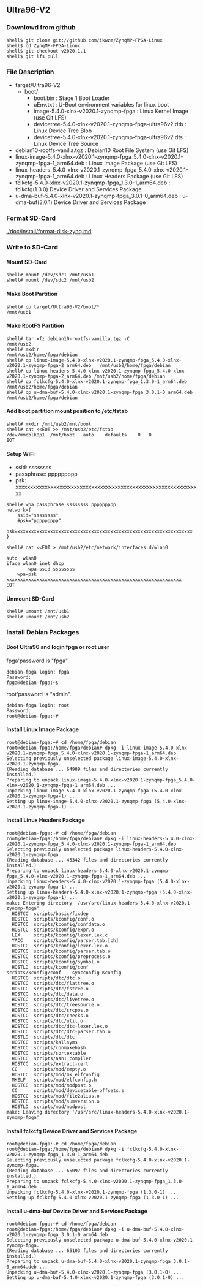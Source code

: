 ## Ultra96-V2

### Downlowd from github

```console
shell$ git clone git://github.com/ikwzm/ZynqMP-FPGA-Linux
shell$ cd ZynqMP-FPGA-Linux
shell$ git checkout v2020.1.1
shell$ git lfs pull
```

### File Description

 * target/Ultra96-V2
   + boot/
     - boot.bin                                                    : Stage 1 Boot Loader
     - uEnv.txt                                                    : U-Boot environment variables for linux boot
     - image-5.4.0-xlnx-v2020.1-zynqmp-fpga                        : Linux Kernel Image       (use Git LFS)
     - devicetree-5.4.0-xlnx-v2020.1-zynqmp-fpga-ultra96v2.dtb     : Linux Device Tree Blob   
     - devicetree-5.4.0-xlnx-v2020.1-zynqmp-fpga-ultra96v2.dts     : Linux Device Tree Source
 * debian10-rootfs-vanilla.tgz                                     : Debian10 Root File System (use Git LFS)
 * linux-image-5.4.0-xlnx-v2020.1-zynqmp-fpga_5.4.0-xlnx-v2020.1-zynqmp-fpga-1_arm64.deb   : Linux Image Package      (use Git LFS)
 * linux-headers-5.4.0-xlnx-v2020.1-zynqmp-fpga_5.4.0-xlnx-v2020.1-zynqmp-fpga-1_arm64.deb : Linux Headers Package    (use Git LFS)
 * fclkcfg-5.4.0-xlnx-v2020.1-zynqmp-fpga_1.3.0-1_arm64.deb        : fclkcfg(1.3.0) Device Driver and Services Package
 * u-dma-buf-5.4.0-xlnx-v2020.1-zynqmp-fpga_3.0.1-0_arm64.deb      : u-dma-buf(3.0.1) Device Driver and Services Package
 
### Format SD-Card

[./doc/install/format-disk-zynq.md](format-disk-zynq.md)

### Write to SD-Card

#### Mount SD-Card

```console
shell# mount /dev/sdc1 /mnt/usb1
shell# mount /dev/sdc2 /mnt/usb2
```
#### Make Boot Partition

```console
shell# cp target/Ultra96-V2/boot/*                                        /mnt/usb1
```

#### Make RootFS Partition

```console
shell# tar xfz debian10-rootfs-vanilla.tgz -C                             /mnt/usb2
shell# mkdir                                                              /mnt/usb2/home/fpga/debian
shell# cp linux-image-5.4.0-xlnx-v2020.1-zynqmp-fpga_5.4.0-xlnx-v2020.1-zynqmp-fpga-2_arm64.deb   /mnt/usb2/home/fpga/debian
shell# cp linux-headers-5.4.0-xlnx-v2020.1-zynqmp-fpga_5.4.0-xlnx-v2020.1-zynqmp-fpga-2_arm64.deb /mnt/usb2/home/fpga/debian
shell# cp fclkcfg-5.4.0-xlnx-v2020.1-zynqmp-fpga_1.3.0-1_arm64.deb       /mnt/usb2/home/fpga/debian
shell# cp u-dma-buf-5.4.0-xlnx-v2020.1-zynqmp-fpga_3.0.1-0_arm64.deb     /mnt/usb2/home/fpga/debian
```

#### Add boot partition mount position to /etc/fstab

```console
shell# mkdir /mnt/usb2/mnt/boot
shell# cat <<EOT >> /mnt/usb2/etc/fstab
/dev/mmcblk0p1	/mnt/boot	auto	defaults	0	0
EOT
```

#### Setup WiFi

  * ssid: ssssssss
  * passphrase: ppppppppp
  * psk: xxxxxxxxxxxxxxxxxxxxxxxxxxxxxxxxxxxxxxxxxxxxxxxxxxxxxxxxxxxxxxxx

```console
shell# wpa_passphrase ssssssss ppppppppp
network={
	ssid="ssssssss"
	#psk="ppppppppp"
	psk=xxxxxxxxxxxxxxxxxxxxxxxxxxxxxxxxxxxxxxxxxxxxxxxxxxxxxxxxxxxxxxxx
}
```

```console
shell# cat <<EOT > /mnt/usb2/etc/network/interfaces.d/wlan0

auto  wlan0
iface wlan0 inet dhcp
        wpa-ssid ssssssss
	wpa-psk  xxxxxxxxxxxxxxxxxxxxxxxxxxxxxxxxxxxxxxxxxxxxxxxxxxxxxxxxxxxxxxxx
EOT
```

#### Unmount SD-Card

```console
shell# umount /mnt/usb1
shell# umount /mnt/usb2
```

### Install Debian Packages

#### Boot Ultra96 and login fpga or root user

fpga'password is "fpga".

```console
debian-fpga login: fpga
Password:
fpga@debian-fpga:~$
```

root'password is "admin".

```console
debian-fpga login: root
Password:
root@debian-fpga:~#
```

#### Install Linux Image Package

```console
root@debian-fpga:~# cd /home/fpga/debian
root@debian-fpga:/home/fpga/debian# dpkg -i linux-image-5.4.0-xlnx-v2020.1-zynqmp-fpga_5.4.0-xlnx-v2020.1-zynqmp-fpga-1_arm64.deb
Selecting previously unselected package linux-image-5.4.0-xlnx-v2020.1-zynqmp-fpga.
(Reading database ... 64989 files and directories currently installed.)
Preparing to unpack linux-image-5.4.0-xlnx-v2020.1-zynqmp-fpga_5.4.0-xlnx-v2020.1-zynqmp-fpga-1_arm64.deb ...
Unpacking linux-image-5.4.0-xlnx-v2020.1-zynqmp-fpga (5.4.0-xlnx-v2020.1-zynqmp-fpga-1) ...
Setting up linux-image-5.4.0-xlnx-v2020.1-zynqmp-fpga (5.4.0-xlnx-v2020.1-zynqmp-fpga-1) ...
```

#### Install Linux Headers Package

```console
root@debian-fpga:~# cd /home/fpga/debian
root@debian-fpga:/home/fpga/debian# dpkg -i linux-headers-5.4.0-xlnx-v2020.1-zynqmp-fpga_5.4.0-xlnx-v2020.1-zynqmp-fpga-1_arm64.deb
Selecting previously unselected package linux-headers-5.4.0-xlnx-v2020.1-zynqmp-fpga.
(Reading database ... 45342 files and directories currently installed.)
Preparing to unpack linux-headers-5.4.0-xlnx-v2020.1-zynqmp-fpga_5.4.0-xlnx-v2020.1-zynqmp-fpga-1_arm64.deb ...
Unpacking linux-headers-5.4.0-xlnx-v2020.1-zynqmp-fpga (5.4.0-xlnx-v2020.1-zynqmp-fpga-1) ...
Setting up linux-headers-5.4.0-xlnx-v2020.1-zynqmp-fpga (5.4.0-xlnx-v2020.1-zynqmp-fpga-1) ...
make: Entering directory '/usr/src/linux-headers-5.4.0-xlnx-v2020.1-zynqmp-fpga'
  HOSTCC  scripts/basic/fixdep
  HOSTCC  scripts/kconfig/conf.o
  HOSTCC  scripts/kconfig/confdata.o
  HOSTCC  scripts/kconfig/expr.o
  LEX     scripts/kconfig/lexer.lex.c
  YACC    scripts/kconfig/parser.tab.[ch]
  HOSTCC  scripts/kconfig/lexer.lex.o
  HOSTCC  scripts/kconfig/parser.tab.o
  HOSTCC  scripts/kconfig/preprocess.o
  HOSTCC  scripts/kconfig/symbol.o
  HOSTLD  scripts/kconfig/conf
scripts/kconfig/conf  --syncconfig Kconfig
  HOSTCC  scripts/dtc/dtc.o
  HOSTCC  scripts/dtc/flattree.o
  HOSTCC  scripts/dtc/fstree.o
  HOSTCC  scripts/dtc/data.o
  HOSTCC  scripts/dtc/livetree.o
  HOSTCC  scripts/dtc/treesource.o
  HOSTCC  scripts/dtc/srcpos.o
  HOSTCC  scripts/dtc/checks.o
  HOSTCC  scripts/dtc/util.o
  HOSTCC  scripts/dtc/dtc-lexer.lex.o
  HOSTCC  scripts/dtc/dtc-parser.tab.o
  HOSTLD  scripts/dtc/dtc
  HOSTCC  scripts/kallsyms
  HOSTCC  scripts/conmakehash
  HOSTCC  scripts/sortextable
  HOSTCC  scripts/asn1_compiler
  HOSTCC  scripts/extract-cert
  CC      scripts/mod/empty.o
  HOSTCC  scripts/mod/mk_elfconfig
  MKELF   scripts/mod/elfconfig.h
  HOSTCC  scripts/mod/modpost.o
  CC      scripts/mod/devicetable-offsets.s
  HOSTCC  scripts/mod/file2alias.o
  HOSTCC  scripts/mod/sumversion.o
  HOSTLD  scripts/mod/modpost
make: Leaving directory '/usr/src/linux-headers-5.4.0-xlnx-v2020.1-zynqmp-fpga'
```

#### Install fclkcfg Device Driver and Services Package

```console
root@debian-fpga:~# cd /home/fpga/debian
root@debian-fpga:/home/fpga/debian# dpkg -i fclkcfg-5.4.0-xlnx-v2020.1-zynqmp-fpga_1.3.0-1_arm64.deb
Selecting previously unselected package fclkcfg-5.4.0-xlnx-v2020.1-zynqmp-fpga.
(Reading database ... 65097 files and directories currently installed.)
Preparing to unpack fclkcfg-5.4.0-xlnx-v2020.1-zynqmp-fpga_1.3.0-1_arm64.deb ...
Unpacking fclkcfg-5.4.0-xlnx-v2020.1-zynqmp-fpga (1.3.0-1) ...
Setting up fclkcfg-5.4.0-xlnx-v2020.1-zynqmp-fpga (1.3.0-1) ...
```

#### Install u-dma-buf Device Driver and Services Package

```console
root@debian-fpga:~# cd /home/fpga/debian
root@debian-fpga:/home/fpga/debian# dpkg -i u-dma-buf-5.4.0-xlnx-v2020.1-zynqmp-fpga_3.0.1-0_arm64.deb
Selecting previously unselected package u-dma-buf-5.4.0-xlnx-v2020.1-zynqmp-fpga.
(Reading database ... 65103 files and directories currently installed.)
Preparing to unpack u-dma-buf-5.4.0-xlnx-v2020.1-zynqmp-fpga_3.0.1-0_arm64.deb ...
Unpacking u-dma-buf-5.4.0-xlnx-v2020.1-zynqmp-fpga (3.0.1-0) ...
Setting up u-dma-buf-5.4.0-xlnx-v2020.1-zynqmp-fpga (3.0.1-0) ...
```

